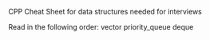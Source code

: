 CPP Cheat Sheet for data structures needed for interviews

Read in the following order:
vector
priority_queue
deque
